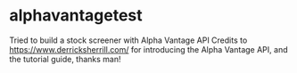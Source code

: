 # alphavantagetest
Tried to build a stock screener with Alpha Vantage API
Credits to https://www.derricksherrill.com/ for introducing the Alpha Vantage API, and the tutorial guide, thanks man!
